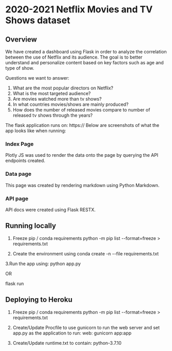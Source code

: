 # 2020-2021 Netflix Movies and TV Shows dataset
## Overview

We have created a dashboard using Flask in order to analyze the correlation between the use of Netflix and its audience. The goal is to better understand and personalize content based on key factors such as age and type of show. 

Questions we want to answer:
1.  What are the most popular directors on Netflix?
2.	What is the most targeted audience?
3.	Are movies watched more than tv shows?
4.	In what countries movies/shows are mainly produced?
5.	How does the number of released movies compare to number of released tv shows through the years?

The flask application runs on: https://
Below are screenshots of what the app looks like when running:

### Index Page

Plotly JS was used to render the data onto the page by querying the API endpoints created.

### Data page

This page was created by rendering markdown using Python Markdown.



### API page
API docs were created using Flask RESTX.

## Running locally

1. Freeze pip / conda requirements
python -m pip list --format=freeze > requirements.txt

2. Create the environment using
conda create -n <env> --file requirements.txt

3.Run the app using:
python app.py

OR

flask run
  
  
  
  
## Deploying to Heroku
1. Freeze pip / conda requirements
 python -m pip list --format=freeze > requirements.txt
  
2. Create/Update Procfile to use gunicorn to run the web server and set app.py as the application to run:
 web: gunicorn app:app
  
3. Create/Update runtime.txt to contain:
 python-3.7.10
